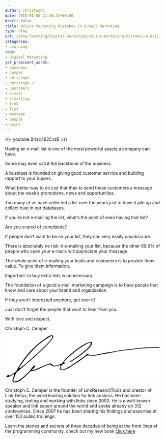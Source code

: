 ```yaml
---
author: christophc
date: 2018-01-05 21:58:11+00:00
draft: false
title: Online Marketing Mistakes In E-mail Marketing
type: blog
url: /blog/learning/digital-marketing/online-marketing-mistakes-e-mail-marketing/
categories:
- Learning
tags:
- Digital Marketing
yst_prominent_words:
- business
- cemper
- christoph
- christoph c
- customers
- e-mail
- e-mailing
- link
- list
- message
- people
- point
---
```


{{< youtube B4zc482CxzE >}}

Having an e-mail list is one of the most powerful assets a company can have.

Some may even call it the backbone of the business.

A business is founded on giving good customer service and building rapport to your buyers.

What better way to do just that than to send these customers a message about the week’s promotions, news and opportunities.

Too many of us have collected a list over the years just to have it pile up and collect dust in our databases.

If you’re not e-mailing the list, what’s the point of even having that list?

Are you scared of complaints?

If people don’t want to be on your list, they can very easily unsubscribe.

There is absolutely no risk in e-mailing your list, because the other 99.9% of people who open your e-mails will appreciate your message.

The whole point of e-mailing your leads and customers is to provide them value. To give them information.

Important: to buy extra lists is unnecessary.

The foundation of a good e-mail marketing campaign is to have people that know and care about your brand and organization.

If they aren’t interested anymore, get over it!

Just don’t forget the people that want to hear from you.

With love and respect,

Christoph C. Cemper


![](img_5a4ff23f19987.png)



Christoph C. Cemper is the founder of LinkResearchTools and creator of Link Detox, the word leading solution for link analysis. He has been studying, testing and working with links since 2003. He is a well-known speaker and link expert around the world and spoke already on 312 conferences. Since 2007 he has been sharing his findings and expertise at over 152 public trainings.

Learn the stories and secrets of three decades of being at the front lines of the programming community, check out my new book [click here](http://cemper.co/bookbl014)
